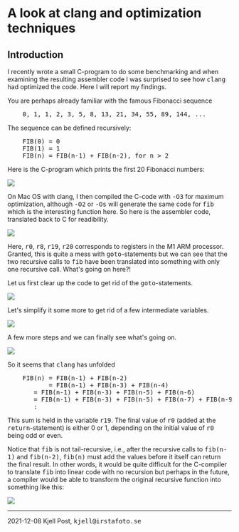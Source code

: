 # A look at clang and optimization techniques

## Introduction
<p>
I recently wrote a small C-program to do some benchmarking and
when examining the resulting assembler code I was surprised to
see how <tt>clang</tt> had optimized the code.
Here I will report my findings.
</p>
<p>
You are perhaps already familiar with the famous Fibonacci sequence
</p>
<pre>
    0, 1, 1, 2, 3, 5, 8, 13, 21, 34, 55, 89, 144, ...
</pre>
The sequence can be defined recursively:
<pre>
    FIB(0) = 0
    FIB(1) = 1
    FIB(n) = FIB(n-1) + FIB(n-2), for n > 2
</pre>
<p>
Here is the C-program which prints the first 20 Fibonacci numbers:
</p>
<img src="fib.c.png" />
<p>
On Mac OS with clang, I then compiled the C-code with <tt>-O3</tt> for
maximum optimization, although <tt>-O2</tt> or <tt>-Os</tt> will generate
the same code for <tt>fib</tt> which is the interesting function here.
So here is the assembler code, translated back to C for readibility.
</p>
<img src="fib-1.png" />
<p>
Here, <tt>r0</tt>, <tt>r8</tt>, <tt>r19</tt>, <tt>r20</tt> corresponds
to registers in the M1 ARM processor.  Granted, this is quite a mess
with <tt>goto</tt>-statements but we can see that the two recursive
calls to <tt>fib</tt> have been translated into something with only
one recursive call.  What's going on here?!
</p>
<p>
Let us first clear up the code to get rid of the <tt>goto</tt>-statements.
</p>
<img src="fib-2.png" />
<p>
Let's simplify it some more to get rid of a few intermediate variables.
</p>
<img src="fib3.png" />
<p>
A few more steps and we can finally see what's going on.
</p>
<img src="fib4.png" />
<p>
So it seems that <tt>clang</tt> has unfolded
<pre>
    FIB(n) = FIB(n-1) + FIB(n-2)
           = FIB(n-1) + FIB(n-3) + FIB(n-4)
	   = FIB(n-1) + FIB(n-3) + FIB(n-5) + FIB(n-6)
	   = FIB(n-1) + FIB(n-3) + FIB(n-5) + FIB(n-7) + FIB(n-9)
	   :
</pre>
<p>
This sum is held in the variable <tt>r19</tt>.
The final value of <tt>r0</tt> (added at the <tt>return</tt>-statement)
is either 0 or 1, depending on the initial value of <tt>r0</tt>
being odd or even.
</p>
<p>
Notice that <tt>fib</tt> is not tail-recursive, i.e., after the
recursive calls to <tt>fib(n-1)</tt> and <tt>fib(n-2)</tt>,
<tt>fib(n)</tt> must add the values before it itself can return the
final result.  In other words, it would be quite difficult for the
C-compiler to translate <tt>fib</tt> into linear code with no recursion
but perhaps in the future, a compiler would be able to transform the
original recursive function into something like this:
</p>
<img src="fibseq.png" />
<hr>
2021-12-08 Kjell Post, <tt>kjell@irstafoto.se</tt>


